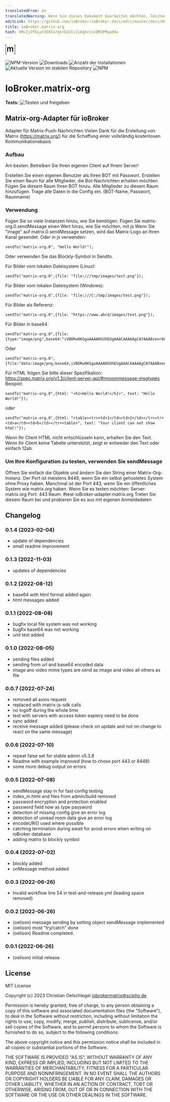 ```yaml
---
translatedFrom: en
translatedWarning: Wenn Sie dieses Dokument bearbeiten möchten, löschen Sie bitte das Feld "translationsFrom". Andernfalls wird dieses Dokument automatisch erneut übersetzt
editLink: https://github.com/ioBroker/ioBroker.docs/edit/master/docs/de/adapterref/iobroker.matrix-org/README.md
title: ioBroker.matrix-org
hash: VMiIjOfbLptdI65a7gk+b2UlcZiAgkrCsv0M3PMya04=
---
```

![Logo](../../../en/adapterref/iobroker.matrix-org/admin/matrix-logo.png)

![NPM-Version](https://img.shields.io/npm/v/iobroker.matrix-org.svg)
![Downloads](https://img.shields.io/npm/dm/iobroker.matrix-org.svg)
![Anzahl der Installationen](https://iobroker.live/badges/matrix-org-installed.svg)
![Aktuelle Version im stabilen Repository](https://iobroker.live/badges/matrix-org-stable.svg)
![NPM](https://nodei.co/npm/iobroker.matrix-org.png?downloads=true)

# IoBroker.matrix-org
**Tests:** ![Testen und freigeben](https://github.com/oelison/ioBroker.matrix-org/workflows/Test%20and%20Release/badge.svg)

## Matrix-org-Adapter für ioBroker
Adapter für Matrix-Push-Nachrichten Vielen Dank für die Erstellung von Matrix (https://matrix.org/) für die Schaffung einer vollständig kostenlosen Kommunikationsbasis

### Aufbau
Am besten: Betreiben Sie Ihren eigenen Client auf Ihrem Server!

Erstellen Sie einen eigenen Benutzer als Ihren BOT mit Passwort. Erstellen Sie einen Raum für alle Mitglieder, die Bot-Nachrichten erhalten möchten. Fügen Sie diesem Raum Ihren BOT hinzu. Alle Mitglieder zu diesem Raum hinzufügen. Trage alle Daten in die Config ein. (BOT-Name, Passwort, Raumname)

### Verwendung
Fügen Sie so viele Instanzen hinzu, wie Sie benötigen. Fügen Sie matrix-org.0.sendMessage einen Wert hinzu, wie Sie möchten, mit js Wenn Sie "image" auf matrix.0.sendMessage setzen, wird das Matrix-Logo an Ihren Kanal gesendet.
Oder in js verwenden:

```
sendTo("matrix-org.0", "Hello World!");
```

Oder verwenden Sie das Blockly-Symbol in Sendto.

Für Bilder vom lokalen Dateisystem (Linux):

```
sendTo("matrix-org.0",{file: "file:///tmp/images/test.png"});
```

Für Bilder vom lokalen Dateisystem (Windows):

``` 
sendTo("matrix-org.0",{file: "file:///C:/tmp/images/test.png"});
```

Für Bilder als Referenz:

```
sendTo("matrix-org.0",{file: "https://www.abcd/images/test.png"});
```

Für Bilder in base64:

```
sendTo("matrix-org.0",{file:{type:"image/png",base64:"iVBORw0KGgoAAAANSUhEUgAAACAAAAAgCAYAAABzenr0AAAAAXNSR0IArs4c6QAAAARnQU1BAACxjwv8YQUAAAAJcEhZcwAADsMAAA7DAcdvqGQAAACmSURBVFhH7ZdhCoAgDEZnd9D737T8xJkNNY1Ef+yB2LTcC1qWOT20kCBgjIkh0WwfmeuIxyGYnRzIPElgFSqgAvsKOOdCzeZ1y7EcZzDG16HvwtckihLdA4xxk3HeGGttc17Cc+lN6Ds/dlO6w6/ItQHn7H4GcDK3Em/zNboE5KKjcQstQxVQARVYLlDdC2YzvBfMQgVUYB8BlMWfn2E1ZJ7Fv+dEF0UZoNhXp9NnAAAAAElFTkSuQmCC"}});
```

Oder

```
sendTo("matrix-org.0",{file:"data:image/png;base64,iVBORw0KGgoAAAANSUhEUgAAACAAAAAgCAYAAABzenr0AAAAAXNSR0IArs4c6QAAAARnQU1BAACxjwv8YQUAAAAJcEhZcwAADsMAAA7DAcdvqGQAAACmSURBVFhH7ZdhCoAgDEZnd9D737T8xJkNNY1Ef+yB2LTcC1qWOT20kCBgjIkh0WwfmeuIxyGYnRzIPElgFSqgAvsKOOdCzeZ1y7EcZzDG16HvwtckihLdA4xxk3HeGGttc17Cc+lN6Ds/dlO6w6/ItQHn7H4GcDK3Em/zNboE5KKjcQstQxVQARVYLlDdC2YzvBfMQgVUYB8BlMWfn2E1ZJ7Fv+dEF0UZoNhXp9NnAAAAAElFTkSuQmCC"});
```

Für HTML folgen Sie bitte dieser Spezifikation: https://spec.matrix.org/v1.3/client-server-api/#mroommessage-msgtypes Beispiel:

```
sendTo("matrix-org.0",{html: "<h1>Hello World!</h1>", text: "Hello World!"});
```

oder

```
sendTo("matrix-org.0",{html: "<table><tr><td>1</td><td>2</td></tr><tr><td>a</td><td>b</td></tr><table>", text: "Your client can not show html!"});
```

Wenn Ihr Client HTML nicht entschlüsseln kann, erhalten Sie den Text.
Wenn Ihr Client keine Tabelle unterstützt, zeigt er entweder den Text oder einfach 12ab.

### Um Ihre Konfiguration zu testen, verwenden Sie sendMessage
Öffnen Sie einfach die Objekte und ändern Sie den String einer Matrix-Org-Instanz. Der Port ist meistens 8448, wenn Sie ein selbst gehostetes System ohne Proxy haben.
Manchmal ist der Port 443, wenn Sie ein öffentliches System wie matrix.org haben. Wenn Sie es testen möchten: Server: matrix.org Port: 443 Raum: #test-ioBroker-adapter:matrix.org Treten Sie diesem Raum bei und probieren Sie es aus mit eigenen Anmeldedaten

## Changelog
<!--
    Placeholder for the next version (at the beginning of the line):
    ### **WORK IN PROGRESS**
-->
### 0.1.4 (2023-02-04)
* update of dependencies
* small readme improvement

### 0.1.3 (2022-11-03)
* updates of dependencies

### 0.1.2 (2022-08-12)
* base64 with html format added again
* html messages added

### 0.1.1 (2022-08-08)
* bugfix local file system was not working
* bugfix base64 was not working
* unit test added

### 0.1.0 (2022-08-05)
* sending files added
* sending from url and base64 encoded data
* image ans video mime types are send as image and video all others as file

### 0.0.7 (2022-07-24)
* removed all axios request
* replaced with matrix-js-sdk calls
* no logoff during the whole time
* test with servers with access token expiery need to be done
* sync added
* receive message added (please check on update and not on change to react on the same message)

### 0.0.6 (2022-07-10)
* repeat false set for stable admin v5.3.8
* Readme with example improved (how to chose port 443 or 8448)
* some more debug output on errors

### 0.0.5 (2022-07-08)
* sendMessage stay in for fast config testing
* index_m.html and files from admin/build removed
* password encryption and protection enabled
* password field now as type password
* detection of missing config give an error log
* detection of unread room data give an error log
* encodeURI() used where possible
* catching termination during await for avoid errors when writing on ioBroker database
* adding matrix to blockly symbol

### 0.0.4 (2022-07-02)
* blockly added
* onMessage method added

### 0.0.3 (2022-06-26)
* Invalid workflow line 54 in test-and-release.yml (leading space removed)

### 0.0.2 (2022-06-26)
* (oelison) message sending by setting object sendMessage implemented
* (oelison) most "try/catch" done
* (oelison) Readme completed.

### 0.0.1 (2022-06-26)
* (oelison) initial release

## License
MIT License

Copyright (c) 2023 Christian Oelschlegel <iobrokermatrix@sciphy.de>

Permission is hereby granted, free of charge, to any person obtaining a copy
of this software and associated documentation files (the "Software"), to deal
in the Software without restriction, including without limitation the rights
to use, copy, modify, merge, publish, distribute, sublicense, and/or sell
copies of the Software, and to permit persons to whom the Software is
furnished to do so, subject to the following conditions:

The above copyright notice and this permission notice shall be included in all
copies or substantial portions of the Software.

THE SOFTWARE IS PROVIDED "AS IS", WITHOUT WARRANTY OF ANY KIND, EXPRESS OR
IMPLIED, INCLUDING BUT NOT LIMITED TO THE WARRANTIES OF MERCHANTABILITY,
FITNESS FOR A PARTICULAR PURPOSE AND NONINFRINGEMENT. IN NO EVENT SHALL THE
AUTHORS OR COPYRIGHT HOLDERS BE LIABLE FOR ANY CLAIM, DAMAGES OR OTHER
LIABILITY, WHETHER IN AN ACTION OF CONTRACT, TORT OR OTHERWISE, ARISING FROM,
OUT OF OR IN CONNECTION WITH THE SOFTWARE OR THE USE OR OTHER DEALINGS IN THE
SOFTWARE.